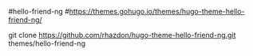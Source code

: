 #hello-friend-ng
#https://themes.gohugo.io/themes/hugo-theme-hello-friend-ng/

git clone https://github.com/rhazdon/hugo-theme-hello-friend-ng.git themes/hello-friend-ng